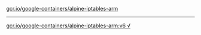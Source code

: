 [gcr.io/google-containers/alpine-iptables-arm](https://hub.docker.com/r/anjia0532/alpine-iptables-arm/tags/) 

----
[gcr.io/google-containers/alpine-iptables-arm:v6 √](https://hub.docker.com/r/anjia0532/alpine-iptables-arm/tags/)

